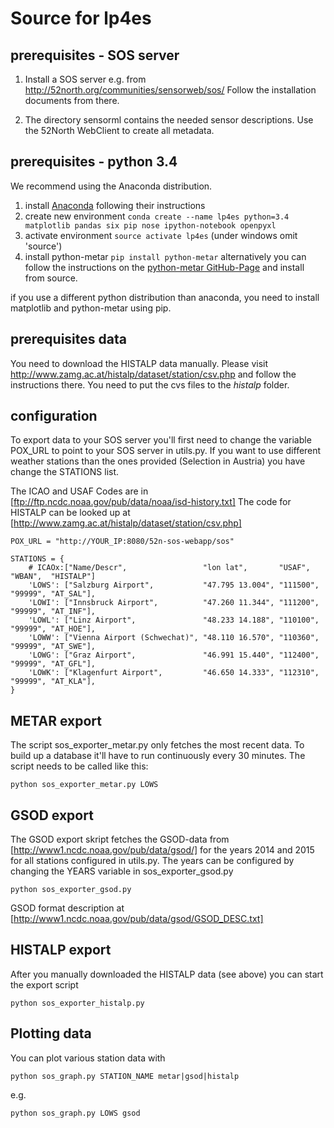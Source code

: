 Source for lp4es
================


prerequisites - SOS server
--------------------------

1. Install a SOS server e.g. from http://52north.org/communities/sensorweb/sos/
   Follow the installation documents from there.

2. The directory sensorml contains the needed sensor descriptions. Use the 52North
   WebClient to create all metadata.


prerequisites - python 3.4
--------------------------

We recommend using the Anaconda distribution.

1. install [Anaconda](https://store.continuum.io/cshop/anaconda/) following their instructions
2. create new environment `conda create --name lp4es python=3.4 matplotlib pandas six pip nose ipython-notebook openpyxl`
3. activate environment `source activate lp4es` (under windows omit 'source')
4. install python-metar `pip install python-metar`
   alternatively you can follow the instructions on the [python-metar GitHub-Page](https://github.com/phobson/python-metar) and install from source.

if you use a different python distribution than anaconda, you need to install matplotlib and python-metar using pip.


prerequisites data
------------------

You need to download the HISTALP data manually. Please visit http://www.zamg.ac.at/histalp/dataset/station/csv.php and
follow the instructions there. You need to put the cvs files to the _histalp_ folder.


configuration
-------------

To export data to your SOS server you'll first need to change the variable POX_URL to point to your SOS server in utils.py.
If you want to use different weather stations than the ones provided (Selection in Austria) you have change the STATIONS list.

The ICAO and USAF Codes are in [ftp://ftp.ncdc.noaa.gov/pub/data/noaa/isd-history.txt]
The code for HISTALP can be looked up at [http://www.zamg.ac.at/histalp/dataset/station/csv.php]

    POX_URL = "http://YOUR_IP:8080/52n-sos-webapp/sos"

    STATIONS = {
        # ICAOx:["Name/Descr",                 "lon lat",       "USAF",   "WBAN",  "HISTALP"]
        'LOWS': ["Salzburg Airport",           "47.795 13.004", "111500", "99999", "AT_SAL"],
        'LOWI': ["Innsbruck Airport",          "47.260 11.344", "111200", "99999", "AT_INF"],
        'LOWL': ["Linz Airport",               "48.233 14.188", "110100", "99999", "AT_HOE"],
        'LOWW': ["Vienna Airport (Schwechat)", "48.110 16.570", "110360", "99999", "AT_SWE"],
        'LOWG': ["Graz Airport",               "46.991 15.440", "112400", "99999", "AT_GFL"],
        'LOWK': ["Klagenfurt Airport",         "46.650 14.333", "112310", "99999", "AT_KLA"],
    }


METAR export
------------
The script sos_exporter_metar.py only fetches the most recent data. To build up a database it'll have to run
continuously every 30 minutes. The script needs to be called like this:

    python sos_exporter_metar.py LOWS


GSOD export
-----------
The GSOD export skript fetches the GSOD-data from [http://www1.ncdc.noaa.gov/pub/data/gsod/] for the years 2014 and 2015
for all stations configured in utils.py. The years can be configured by changing the YEARS variable in sos_exporter_gsod.py

    python sos_exporter_gsod.py

GSOD format description at [http://www1.ncdc.noaa.gov/pub/data/gsod/GSOD_DESC.txt]

HISTALP export
--------------
After you manually downloaded the HISTALP data (see above) you can start the export script

    python sos_exporter_histalp.py


Plotting data
-------------
You can plot various station data with

    python sos_graph.py STATION_NAME metar|gsod|histalp

e.g.

    python sos_graph.py LOWS gsod
